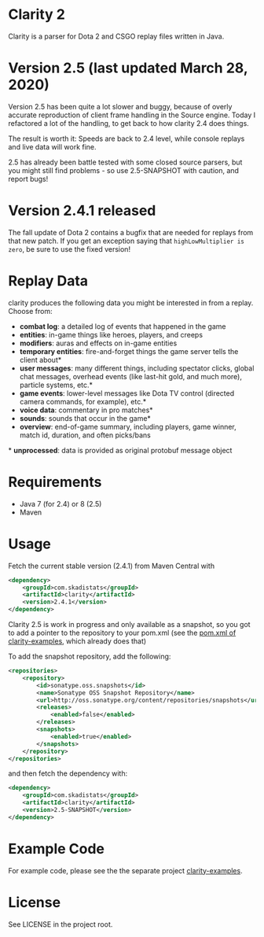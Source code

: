 # Clarity 2

Clarity is a parser for Dota 2 and CSGO replay files written in Java.

# Version 2.5 (last updated March 28, 2020)

Version 2.5 has been quite a lot slower and buggy, because of overly accurate reproduction of client frame handling
in the Source engine. Today I refactored a lot of the handling, to get back to how clarity 2.4 does things.

The result is worth it: Speeds are back to 2.4 level, while console replays and live data will work fine.
  
2.5 has already been battle tested with some closed source parsers, but you might still
find problems - so use 2.5-SNAPSHOT with caution, and report bugs!

# Version 2.4.1 released

The fall update of Dota 2 contains a bugfix that are needed for replays from that new patch. If you get 
an exception saying that `highLowMultiplier is zero`, be sure to use the fixed version!

# Replay Data

clarity produces the following data you might be interested in from a replay. Choose from:

* **combat log**: a detailed log of events that happened in the game
* **entities**: in-game things like heroes, players, and creeps
* **modifiers**: auras and effects on in-game entities
* **temporary entities**: fire-and-forget things the game server tells the client about*
* **user messages**: many different things, including spectator clicks, global chat messages, overhead events (like last-hit gold, and much more), particle systems, etc.*
* **game events**: lower-level messages like Dota TV control (directed camera commands, for example), etc.*
* **voice data**: commentary in pro matches*
* **sounds**: sounds that occur in the game*
* **overview**: end-of-game summary, including players, game winner, match id, duration, and often picks/bans

\* **unprocessed**: data is provided as original protobuf message object

# Requirements

* Java 7 (for 2.4) or 8 (2.5)
* Maven

# Usage

Fetch the current stable version (2.4.1) from Maven Central with
```XML
<dependency>
	<groupId>com.skadistats</groupId>
	<artifactId>clarity</artifactId>
	<version>2.4.1</version>
</dependency>
```

Clarity 2.5 is work in progress and only available as a snapshot, so you got to add a pointer to the
repository to your pom.xml (see the [pom.xml of clarity-examples](https://github.com/skadistats/clarity-examples/blob/master/pom.xml), which already does that)

To add the snapshot repository, add the following:
```XML
<repositories>
	<repository>
		<id>sonatype.oss.snapshots</id>
		<name>Sonatype OSS Snapshot Repository</name>
		<url>http://oss.sonatype.org/content/repositories/snapshots</url>
		<releases>
			<enabled>false</enabled>
		</releases>
		<snapshots>
			<enabled>true</enabled>
		</snapshots>
	</repository>
</repositories>
```

and then fetch the dependency with:
```XML
<dependency>
	<groupId>com.skadistats</groupId>
	<artifactId>clarity</artifactId>
	<version>2.5-SNAPSHOT</version>
</dependency>
```

# Example Code

For example code, please see the the separate project [clarity-examples](https://github.com/skadistats/clarity-examples).

# License

See LICENSE in the project root.
